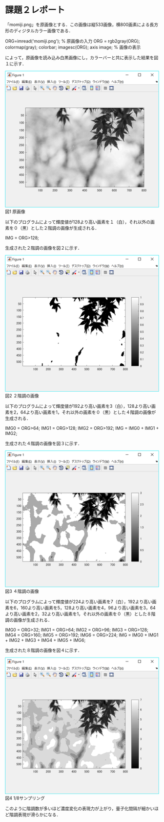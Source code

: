 ﻿# 課題２レポート

「momiji.png」を原画像とする．この画像は縦533画像，横800画素による長方形のディジタルカラー画像である．

ORG=imread('momiji.png'); % 原画像の入力
ORG = rgb2gray(ORG); colormap(gray); colorbar;
imagesc(ORG); axis image; % 画像の表示

によって，原画像を読み込み白黒画像にし，カラーバーと共に表示した結果を図１に示す．

![原画像](https://github.com/15ec092/lecture_image_processing/blob/master/image/org_img2.png?raw=true)  
図1 原画像

以下のプログラムによって輝度値が128より高い画素を１（白），それ以外の画素を０（黒）とした２階調の画像が生成される．

IMG = ORG>128;

生成された２階調の画像を図２に示す．

![原画像](https://github.com/15ec092/lecture_image_processing/blob/master/image/kadai2_1.png?raw=true)  
図2 ２階調の画像

以下のプログラムによって輝度値が192より高い画素を3（白），128より高い画素を2，64より高い画素を1，それ以外の画素を０（黒）とした４階調の画像が生成される．

IMG0 = ORG>64;
IMG1 = ORG>128;
IMG2 = ORG>192;
IMG = IMG0 + IMG1 + IMG2;

生成された４階調の画像を図３に示す．

![原画像](https://github.com/15ec092/lecture_image_processing/blob/master/image/kadai2_2.png?raw=true)  
図3 ４階調の画像

以下のプログラムによって輝度値が224より高い画素を7（白），192より高い画素を6，160より高い画素を5，128より高い画素を4，96より高い画素を3，64より高い画素を2，32より高い画素を1，それ以外の画素を０（黒）とした８階調の画像が生成される．

IMG0 = ORG>32;
IMG1 = ORG>64;
IMG2 = ORG>96;
IMG3 = ORG>128;
IMG4 = ORG>160;
IMG5 = ORG>192;
IMG6 = ORG>224;
IMG = IMG0 + IMG1 + IMG2 + IMG3 + IMG4 + IMG5 + IMG6;

生成された８階調の画像を図４に示す．

![原画像](https://github.com/15ec092/lecture_image_processing/blob/master/image/kadai2_3.png?raw=true)  
図4 1/8サンプリング

このように階調数が多いほど濃度変化の表現力が上がり，量子化間隔が細かいほど階調表現が滑らかになる．
